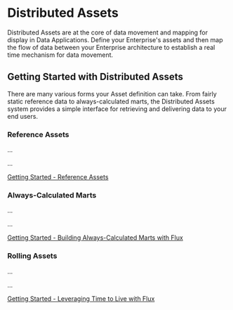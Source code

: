 # Distributed Assets

Distributed Assets are at the core of data movement and mapping for display in Data Applications. Define your
Enterprise's assets and then map the flow of data between your Enterprise architecture to establish a real time
mechanism for data movement.

## Getting Started with Distributed Assets

There are many various forms your Asset definition can take. From fairly static reference data to
always-calculated marts, the Distributed Assets system provides a simple interface for retrieving and
delivering data to your end users.

### Reference Assets

...

...

[Getting Started - Reference Assets](getting-started/reference-assets.md)

### Always-Calculated Marts

...

...

[Getting Started - Building Always-Calculated Marts with Flux](getting-started/always-calculated-assets.md)

### Rolling Assets

...

...

[Getting Started - Leveraging Time to Live with Flux](getting-started/ttl-assets.md)
